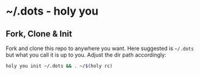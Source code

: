 # ~/.dots - holy you

## Fork, Clone & Init

Fork and clone this repo to anywhere you want.
Here suggested is `~/.dots` but what you call it is up to you.
Adjust the dir path accordingly:

```sh
holy you init ~/.dots && . ~/$(holy rc)
```
